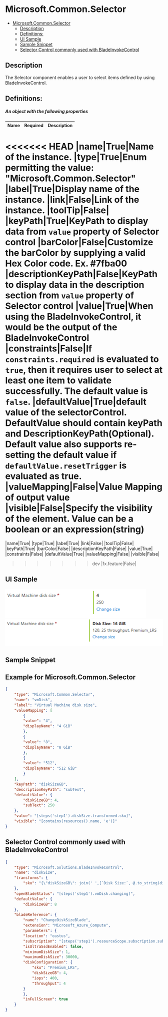 <a name="microsoft-common-selector"></a>
# Microsoft.Common.Selector
* [Microsoft.Common.Selector](#microsoft-common-selector)
    * [Description](#microsoft-common-selector-description)
    * [Definitions:](#microsoft-common-selector-definitions)
    * [UI Sample](#microsoft-common-selector-ui-sample)
    * [Sample Snippet](#microsoft-common-selector-sample-snippet)
    * [Selector Control commonly used with BladeInvokeControl](#microsoft-common-selector-selector-control-commonly-used-with-bladeinvokecontrol)

<a name="microsoft-common-selector-description"></a>
## Description
The Selector component enables a user to select items defined by using BladeInvokeControl.
<a name="microsoft-common-selector-definitions"></a>
## Definitions:
<a name="microsoft-common-selector-definitions-an-object-with-the-following-properties"></a>
##### An object with the following properties
| Name | Required | Description
| ---|:--:|:--:|
<<<<<<< HEAD
|name|True|Name of the instance.
|type|True|Enum permitting the value: "Microsoft.Common.Selector"
|label|True|Display name of the instance.
|link|False|Link of the instance.
|toolTip|False|
|keyPath|True|KeyPath to display data from <code>value</code> property of Selector control
|barColor|False|Customize the barColor by supplying a valid Hex Color code. Ex. #7fba00
|descriptionKeyPath|False|KeyPath to display data in the description section from <code>value</code> property of Selector control
|value|True|When using the BladeInvokeControl, it would be the output of the BladeInvokeControl
|constraints|False|If `constraints.required` is evaluated to `true`, then it requires user to select at least one item to validate successfully. The default value is `false`.
|defaultValue|True|default value of the selectorControl. DefaultValue should contain keyPath and DescriptionKeyPath(Optional). Default value also supports re-setting the default value if `defaultValue.resetTrigger` is evaluated as **true**.
|valueMapping|False|Value Mapping of output value
|visible|False|Specify the visibility of the element. Value can be a boolean or an expression(string)
=======
|name|True|
|type|True|
|label|True|
|link|False|
|toolTip|False|
|keyPath|True|
|barColor|False|
|descriptionKeyPath|False|
|value|True|
|constraints|False|
|defaultValue|True|
|valueMapping|False|
|visible|False|
>>>>>>> dev
|fx.feature|False|
<a name="microsoft-common-selector-ui-sample"></a>
## UI Sample
![alt-text](../media/dx/controls/Microsoft.Common.Selector-default.png "default selector UI")
![alt-text](../media/dx/controls/Microsoft.Common.Selector-withBladeInvokeControl.png "After picking data from BladeInvokeControl UI")
<a name="microsoft-common-selector-sample-snippet"></a>
## Sample Snippet
  ## Example for Microsoft.Common.Selector

```json
{
    "type": "Microsoft.Common.Selector",
    "name": "vmDisk",
    "label": "Virtual Machine disk size",
    "valueMapping": [
        {
        "value": "4",
        "displayName": "4 GiB"
        },
        {
        "value": "8",
        "displayName": "8 GiB"
        },
        {
        "value": "512",
        "displayName": "512 GiB"
        }
    ],
    "keyPath": "diskSizeGB",
    "descriptionKeyPath": "subText",
    "defaultValue": {
        "diskSizeGB": 4,
        "subText": 250
    },
    "value": "[steps('step1').diskSize.transformed.sku]",
    "visible": "[contains(resources().name, 'e')]"
}
```

<a name="microsoft-common-selector-selector-control-commonly-used-with-bladeinvokecontrol"></a>
## Selector Control commonly used with BladeInvokeControl

```json
{
    "type": "Microsoft.Solutions.BladeInvokeControl",
    "name": "diskSize",
    "transforms": {
        "sku": "{\"diskSizeGB\": join(' ',[`Disk Size:`, @.to_string(diskSizeGB), `GiB`]), \"subText\": join(', ', [@.to_string(iops), join(' ', [@.to_string(throughput), `throughput`]), @.to_string(sku)])}"
    },
    "openBladeStatus": "[steps('step1').vmDisk.changing]",
    "defaultValue": {
        "diskSizeGB": 8
    },
    "bladeReference": {
        "name": "ChangeDiskSizeBlade",
        "extension": "Microsoft_Azure_Compute",
        "parameters": {
        "location": "eastus",
        "subscription": "[steps('step1').resourceScope.subscription.subscriptionId]",
        "isUltraSsdEnabled": false,
        "minimumDiskSize": 1,
        "maximumDiskSize": 30000,
        "diskConfiguration": {
            "sku": "Premium_LRS",
            "diskSizeGB": 4,
            "iops": 400,
            "throughput": 4
        }
        },
        "inFullScreen": true
    }
}
```


